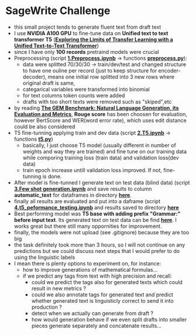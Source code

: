 # SageWrite Challenge

- this small project tends to generate fluent text from draft text
- I use **NVIDIA A100 GPU** to fine-tune data on **Unified text to text transformer T5** ([**Exploring the Limits of Transfer Learning with a Unified
Text-to-Text Transformer**](https://arxiv.org/pdf/1910.10683.pdf))
- since I have only **100 records** pretraind models were crucial
- Preprocessing (script [**1.Preprocess.ipynb**](https://github.com/petervajdecka02947/SageWrite/blob/main/1.Preprocess.ipynb) -> functions  [**preprocess.py**](https://github.com/petervajdecka02947/SageWrite/blob/main/utils/preprocess.py)):
   - data were splitted 70/30/30 -> train/dev/test and changed structure to have one ouline per record (just to keep structure for encoder-decoder), means one initial row     splitted into 3 new rows where original draft is same, 
   - categarical variables were transformed into binomial 
   - for text columns token counts were added
   - drafts with too short texts were removed such as "skiped",etc 
 - by reading  [**The GEM Benchmark: Natural Language Generation, its Evaluation and Metrics**](https://arxiv.org/pdf/2102.01672.pdf), **Rouge score** has been choosen for evaluation, however BertScore and WER(word error rate), which uses edit distance could be also considered
 - T5 fine-tunning applying train and dev data (script [**2.T5.ipynb**](https://github.com/petervajdecka02947/SageWrite/blob/main/2.T5.ipynb) -> functions  [**t5.py**](https://github.com/petervajdecka02947/SageWrite/blob/main/utils/t5.py))
   - basically, I just choose T5 model (usually different in number of weights and way they are trained) and fine tune on our training data while comporing training loss (train data) and validation loss(dev data)  
   - train epoch increase untill validation loss improved. If not, fine-tunning is done.
 - After model is fine-tunned I generate text on test data (blind data) (script [**3.Few shot generation.ipynb**](https://github.com/petervajdecka02947/SageWrite/blob/main/3.Few%20shot%20generation.ipynb) and save results to column **automatic_text** for dataframes in directory [**here**](https://github.com/petervajdecka02947/SageWrite/tree/main/Data/Generation).
 - finally all results are evaluated and put into a daframe (script [**4.t5_peformance_testing.ipynb**](https://github.com/petervajdecka02947/SageWrite/blob/main/4.t5_peformance_testing.ipynb) and results saved to directory [**here**](https://github.com/petervajdecka02947/SageWrite/tree/main/Data/Results)
 - Best performing model was **T5 base with adding prefix "Grammar:" before input text**. Its generated text on test data can be find [**here**](https://github.com/petervajdecka02947/SageWrite/blob/main/Data/Generation/generated_d-t5-t5-base_grammar.csv). I works great but there still many oppornities for improvement.
 - finally, the models were not upload (see .gitignore) because they are too big 
 - the task definitely took more than 3 hours, so I will not continue on any predictions but we could discuss next steps that I would prefer to do using the linguistic labels
 - I mean there is plenty options to experiment on, for instance:
   -  how to improve generations of mathematical formulas...
   -  if we predict any tags from text with high precision and recall:
      - could we predict the tags also for generated texts which could result in new metrics ?
      - could we also annotate tags for generated text and predict whether generated text is linguisticly correct to send it into production ?
      - detect when we actually can generate from draft ? 
      -  how would generation behave if we even split drafts into smaller pieces generate separately and concatenate results...
  


  

